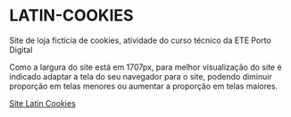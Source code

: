 # LATIN-COOKIES
Site de loja fictícia de cookies, atividade do curso técnico da ETE Porto Digital

Como a largura do site está em 1707px, para melhor visualização do site é indicado adaptar a tela do seu navegador para o site, podendo diminuir proporção em telas menores ou aumentar a proporção em telas maiores.

<a href="https://gabriel-meiki.github.io/LATIN-COOKIES/"> Site Latin Cookies</a>
